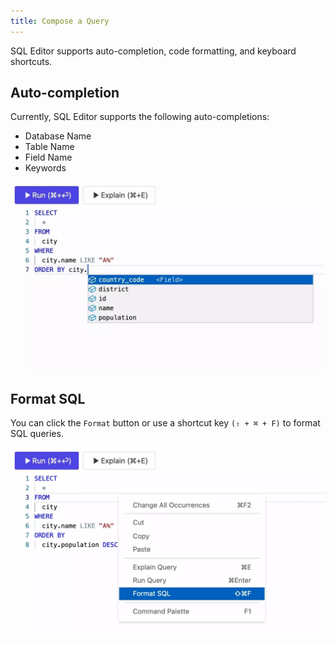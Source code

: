 ```yaml
---
title: Compose a Query
---
```


SQL Editor supports auto-completion, code formatting, and keyboard shortcuts.

## Auto-completion

Currently, SQL Editor supports the following auto-completions:

- Database Name
- Table Name
- Field Name
- Keywords

![Autocomplete Suggestions](/static/docs/sql-editor-auto-complete.webp)

## Format SQL

You can click the `Format` button or use a shortcut key `(⇧ + ⌘ + F)` to format SQL queries.

![Format SQL](/static/docs/sql-editor-format-sql.webp)
